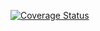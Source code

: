[![Coverage Status](https://coveralls.io/repos/github/chrisribia/FlaskBlog/badge.svg?branch=master)](https://coveralls.io/github/chrisribia/FlaskBlog?branch=master)
 


